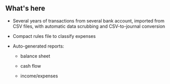 ## What's here

- Several years of transactions from several bank account, imported from CSV files, with automatic data scrubbing and CSV-to-journal conversion

- Compact rules file to classify expenses

- Auto-generated reports:

    - balance sheet

    - cash flow

    - income/expenses
